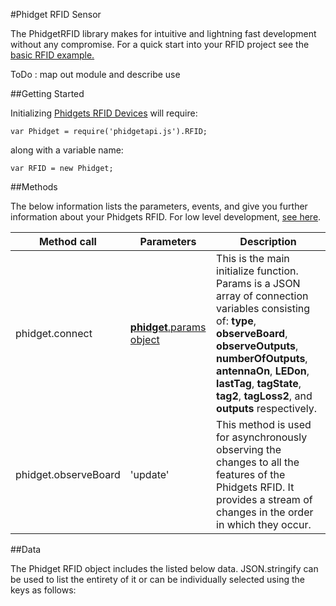 #Phidget RFID Sensor

The PhidgetRFID library makes for intuitive and lightning fast development without any compromise. For a quick start into your RFID project see the [basic RFID example.](https://github.com/RIAEvangelist/node-phidget-API/blob/master/examples/RFID.js)

ToDo : map out module and describe use

##Getting Started

Initializing [Phidgets RFID Devices](http://www.phidgets.com/products.php?category=14) will require:

    var Phidget = require('phidgetapi.js').RFID;
    
along with a variable name:

    var RFID = new Phidget;
    
##Methods

The below information lists the parameters, events, and give you further information about your Phidgets RFID. For low level development, [see here](https://github.com/RIAEvangelist/node-phidget-API/blob/master/docs/Phidget.md#connecting--phidgetparams).

|Method call|Parameters|Description|
|---|---|---|
|phidget.connect|[__phidget__.params object](https://github.com/RIAEvangelist/node-phidget-API/blob/master/docs/Phidget.md#connecting--phidgetparams)|This is the main initialize function.  Params is a JSON array of connection variables consisting of: __type__, __observeBoard__, __observeOutputs__, __numberOfOutputs__, __antennaOn__, __LEDon__, __lastTag__, __tagState__, __tag2__, __tagLoss2__, and __outputs__ respectively. |
|phidget.observeBoard|'update' |This method is used for asynchronously observing the changes to all the features of the Phidgets RFID. It provides a stream of changes in the order in which they occur.|

##Data

The Phidget RFID object includes the listed below data. JSON.stringify can be used to list the entirety of it or can be individually selected using the keys as follows: 